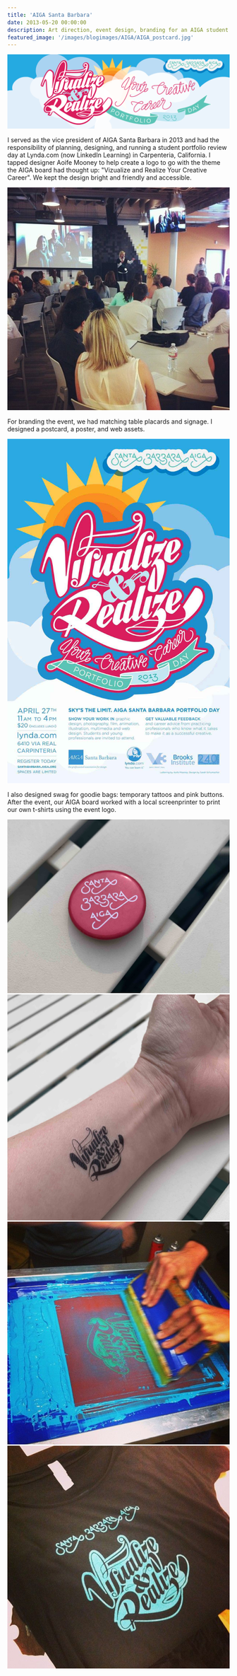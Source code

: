 ```yaml
---
title: 'AIGA Santa Barbara'
date: 2013-05-20 00:00:00
description: Art direction, event design, branding for an AIGA student portfolio review day
featured_image: '/images/blogimages/AIGA/AIGA_postcard.jpg'
---
```


![](/images/blogimages/AIGA/AIGAheader.jpg)

I served as the vice president of AIGA Santa Barbara in 2013 and had the responsibility of planning, designing, and running a student portfolio review day at Lynda.com (now LinkedIn Learning) in Carpenteria, California. I tapped designer Aoife Mooney to help create a logo to go with the theme the AIGA board had thought up: "Vizualize and Realize Your Creative Career". We kept the design bright and friendly and accessible.

![](/images/blogimages/AIGA/AIGAportfolioday.jpg)

For branding the event, we had matching table placards and signage. I designed a postcard, a poster, and web assets.

![](/images/blogimages/AIGA/AIGA_portfolioday_poster.jpg)

I also designed swag for goodie bags: temporary tattoos and pink buttons. After the event, our AIGA board worked with a local screenprinter to print our own t-shirts using the event logo.

<div class="gallery" data-columns="2">
	<img src="/images/blogimages/AIGA/AIGAbutton.jpg">
	<img src="/images/blogimages/AIGA/AIGAtattoo.jpg">
	<img src="/images/blogimages/AIGA/AIGAscreenprint.jpg">
	<img src="/images/blogimages/AIGA/AIGAtshirt.jpg">

</div>
